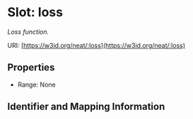 # Slot: loss
_Loss function._


URI: [https://w3id.org/neat/:loss](https://w3id.org/neat/:loss)



<!-- no inheritance hierarchy -->


## Properties

 * Range: None



## Identifier and Mapping Information






